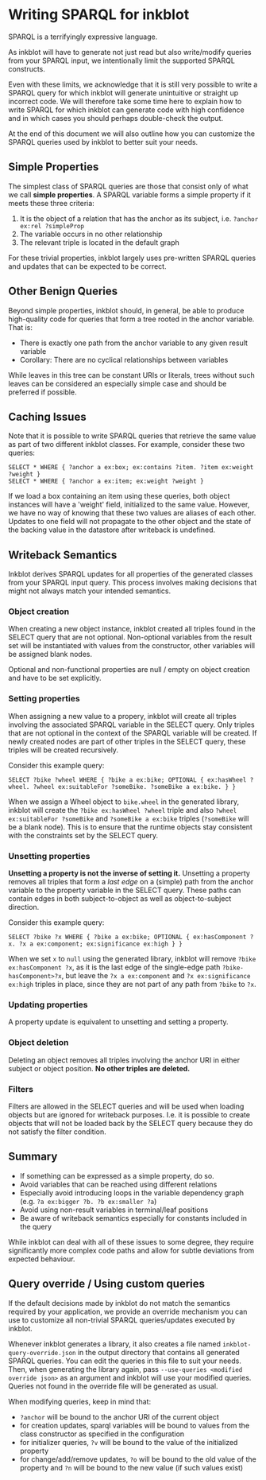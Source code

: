 # Writing SPARQL for inkblot

SPARQL is a terrifyingly expressive language.

As inkblot will have to generate not just read but also write/modify queries from your SPARQL input, we intentionally limit the supported SPARQL constructs.  

Even with these limits, we acknowledge that it is still very possible to write a SPARQL query for which inkblot will generate unintuitive or straight up incorrect code. We will therefore take some time here to explain how to write SPARQL for which inkblot can generate code with high confidence and in which cases you should perhaps double-check the output.

At the end of this document we will also outline how you can customize the SPARQL queries used by inkblot to better suit your needs.

## Simple Properties

The simplest class of SPARQL queries are those that consist only of what we call **simple properties**. A SPARQL variable forms a simple property if it meets these three criteria:

1. It is the object of a relation that has the anchor as its subject, i.e. `?anchor ex:rel ?simpleProp`
2. The variable occurs in no other relationship
3. The relevant triple is located in the default graph

For these trivial properties, inkblot largely uses pre-written SPARQL queries and updates that can be expected to be correct.

## Other Benign Queries

Beyond simple properties, inkblot should, in general, be able to produce high-quality code for queries that form a tree rooted in the anchor variable. That is:

* There is exactly one path from the anchor variable to any given result variable
* Corollary: There are no cyclical relationships between variables

While leaves in this tree can be constant URIs or literals, trees without such leaves can be considered an especially simple case and should be preferred if possible.

## Caching Issues

Note that it is possible to write SPARQL queries that retrieve the same value as part of two different inkblot classes. For example, consider these two queries:

```sparql
SELECT * WHERE { ?anchor a ex:box; ex:contains ?item. ?item ex:weight ?weight }
SELECT * WHERE { ?anchor a ex:item; ex:weight ?weight }
```

If we load a box containing an item using these queries, both object instances will have a 'weight' field, initialized to the same value.
However, we have no way of knowing that these two values are aliases of each other. Updates to one field will not propagate to the other object
and the state of the backing value in the datastore after writeback is undefined.

## Writeback Semantics

Inkblot derives SPARQL updates for all properties of the generated classes from your SPARQL input query. This process involves making decisions that might not always match your intended semantics.

### Object creation

When creating a new object instance, inkblot created all triples found in the SELECT query that are not optional. Non-optional variables from the result set will be instantiated with values from the constructor, other variables will be assigned blank nodes.

Optional and non-functional properties are null / empty on object creation and have to be set explicitly.

### Setting properties

When assigning a new value to a propery, inkblot will create all triples involving the associated SPARQL variable in the SELECT query. Only triples that are not optional in the context of the SPARQL variable will be created. If newly created nodes are part of other triples in the SELECT query, these triples will be created recursively.

Consider this example query:
```sparql
SELECT ?bike ?wheel WHERE { ?bike a ex:bike; OPTIONAL { ex:hasWheel ?wheel. ?wheel ex:suitableFor ?someBike. ?someBike a ex:bike. } }
```

When we assign a Wheel object to `bike.wheel` in the generated library, inkblot will create the `?bike ex:hasWheel ?wheel` triple and also `?wheel ex:suitableFor ?someBike` and `?someBike a ex:bike` triples (`?someBike` will be a blank node). This is to ensure that the runtime objects stay consistent with the constraints set by the SELECT query.

### Unsetting properties

**Unsetting a property is not the inverse of setting it.** Unsetting a property removes all triples that form a *last edge* on a (simple) path from the anchor variable to the property variable in the SELECT query. These paths can contain edges in both subject-to-object as well as object-to-subject direction.

Consider this example query:
```sparql
SELECT ?bike ?x WHERE { ?bike a ex:bike; OPTIONAL { ex:hasComponent ?x. ?x a ex:component; ex:significance ex:high } }
```

When we set `x` to `null` using the generated library, inkblot will remove `?bike ex:hasComponent ?x`, as it is the last edge of the single-edge path `?bike-hasComponent>?x`, but leave the `?x a ex:component` and `?x ex:significance ex:high` triples in place, since they are not part of any path from `?bike` to `?x`.

### Updating properties

A property update is equivalent to unsetting and setting a property.

### Object deletion

Deleting an object removes all triples involving the anchor URI in either subject or object position. **No other triples are deleted.**

### Filters

Filters are allowed in the SELECT queries and will be used when loading objects but are ignored for writeback purposes. I.e. it is possible to create objects that will not be loaded back by the SELECT query because they do not satisfy the filter condition.

## Summary

* If something can be expressed as a simple property, do so.
* Avoid variables that can be reached using different relations
* Especially avoid introducing loops in the variable dependency graph (e.g. `?a ex:bigger ?b. ?b ex:smaller ?a`)
* Avoid using non-result variables in terminal/leaf positions
* Be aware of writeback semantics especially for constants included in the query

While inkblot can deal with all of these issues to some degree, they require significantly more complex code paths and allow for subtle deviations from expected behaviour.

## Query override / Using custom queries

If the default decisions made by inkblot do not match the semantics required by your application, we provide an override mechanism you can use to customize all non-trivial SPARQL queries/updates executed by inkblot.

Whenever inkblot generates a library, it also creates a file named `inkblot-query-override.json` in the output directory that contains all generated SPARQL queries. You can edit the queries in this file to suit your needs. Then, when generating the library again, pass `--use-queries <modified override json>` as an argument and inkblot will use your modified queries. Queries not found in the override file will be generated as usual.

When modifying queries, keep in mind that:
* `?anchor` will be bound to the anchor URI of the current object
* for creation updates, sparql variables will be bound to values from the class constructor as specified in the configuration
* for initializer queries, `?v` will be bound to the value of the initialized property
* for change/add/remove updates, `?o` will be bound to the old value of the property and `?n` will be bound to the new value (if such values exist)